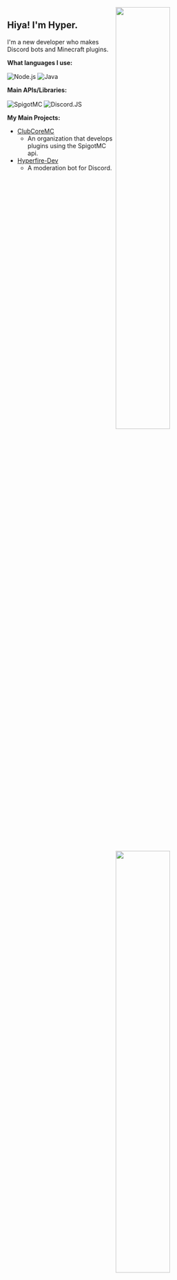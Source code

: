 <img width="50%" align="right" src="https://github-readme-stats.vercel.app/api?username=hyperfirers&count_private=true&include_all_commits=true&show_icons=true&theme=dark&hide_border=true">
<img width="50%" align="right" src="https://github-readme-stats.vercel.app/api/top-langs?username=hyperfirers&theme=dark&hide_border=true&layout=compact&langs_count=6">

## Hiya! I'm Hyper.

I'm a new developer who makes Discord bots and Minecraft plugins.

**What languages I use:**

<img alt="Node.js" align="center" src="https://img.shields.io/badge/-Node.js-43853d?style=flat&logo=Node.js&logoColor=white" /> <img alt="Java" align="center" src="https://img.shields.io/badge/-Java-orange?style=flat&logo=Java&logoColor=white" /> 

**Main APIs/Libraries:**

<img alt="SpigotMC" align="center" src="https://img.shields.io/badge/-SpigotMC%20Api-blue?style=flat&logo=Minecraft&logoColor=white" /> <img alt="Discord.JS" align="center" src="https://img.shields.io/badge/-Discord.JS-blue?style=flat&logo=Discord&logoColor=white" /> 


**My Main Projects:**

- [ClubCoreMC](https://github.com/ClubCoreMC)
  - An organization that develops plugins using the SpigotMC api.
- [Hyperfire-Dev](https://github.com/Hyperfire-Dev)
  - A moderation bot for Discord.
